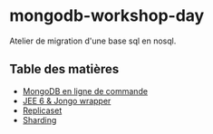 # mongodb-workshop-day

Atelier de migration d'une base sql en nosql.

## Table des matières

- [MongoDB en ligne de commande](https://github.com/kamel2k/mongodb-workshop-day/blob/master/01-mongodb-command-line.md)
- [JEE 6 & Jongo wrapper](https://github.com/kamel2k/mongodb-workshop-day/blob/master/02-jee6-jongo-wrapper.md)
- [Replicaset](https://github.com/kamel2k/mongodb-workshop-day/blob/master/03-replicaset.md)
- [Sharding](https://github.com/kamel2k/mongodb-workshop-day/blob/master/04-sharding.md)



 


